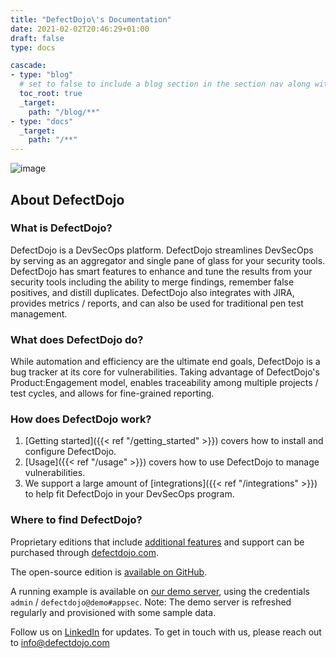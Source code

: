 ```yaml
---
title: "DefectDojo\'s Documentation"
date: 2021-02-02T20:46:29+01:00
draft: false
type: docs

cascade:
- type: "blog"
  # set to false to include a blog section in the section nav along with docs
  toc_root: true
  _target:
    path: "/blog/**"
- type: "docs"
  _target:
    path: "/**"
---
```


![image](images/dashboard.png)

## About DefectDojo

### What is DefectDojo?

DefectDojo is a DevSecOps platform. DefectDojo streamlines DevSecOps by serving as an aggregator and single pane of glass for your security tools. DefectDojo has smart features to enhance and tune the results from your security tools including the ability to merge findings, remember false positives, and distill duplicates. DefectDojo also integrates with JIRA, provides metrics / reports, and can also be used for traditional pen test management.

### What does DefectDojo do?

While automation and efficiency are the ultimate end goals, DefectDojo is
a bug tracker at its core for vulnerabilities. Taking advantage of DefectDojo\'s
Product:Engagement model, enables traceability among multiple projects
/ test cycles, and allows for fine-grained reporting.

### How does DefectDojo work?

1. [Getting started]({{< ref "/getting_started" >}}) covers how to install and configure DefectDojo.
2. [Usage]({{< ref "/usage" >}}) covers how to use DefectDojo to manage vulnerabilities.
3. We support a large amount of [integrations]({{< ref "/integrations" >}}) to help fit DefectDojo in your DevSecOps program.


### Where to find DefectDojo?

Proprietary editions that include [additional features](https://documentation.defectdojo.com/proprietary_plugins/) and support can be purchased through [defectdojo.com](https://www.defectdojo.com/).

The open-source edition is [available on
GitHub](https://github.com/DefectDojo/django-DefectDojo).

A running example is available on [our demo server](https://demo.defectdojo.org),
using the credentials `admin` / `defectdojo@demo#appsec`. Note: The demo
server is refreshed regularly and provisioned with some sample data.

Follow us on [LinkedIn](https://www.linkedin.com/company/33245534) for updates.
To get in touch with us, please reach out to info@defectdojo.com

